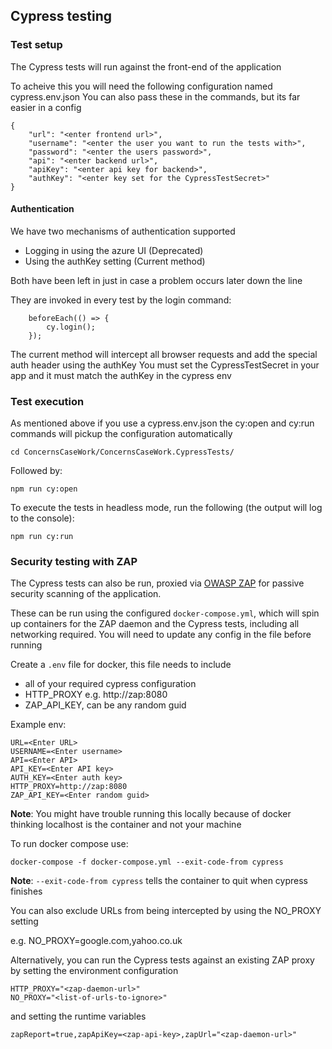 ## Cypress testing

### Test setup
The Cypress tests will run against the front-end of the application

To acheive this you will need the following configuration named cypress.env.json
You can also pass these in the commands, but its far easier in a config

```
{
    "url": "<enter frontend url>",
    "username": "<enter the user you want to run the tests with>",
    "password": "<enter the users password>",
    "api": "<enter backend url>",
    "apiKey": "<enter api key for backend>",
    "authKey": "<enter key set for the CypressTestSecret>"
}
```

#### Authentication
We have two mechanisms of authentication supported
- Logging in using the azure UI (Deprecated)
- Using the authKey setting (Current method)

Both have been left in just in case a problem occurs later down the line

They are invoked in every test by the login command:

```
	beforeEach(() => {
		cy.login();
	});
```

The current method will intercept all browser requests and add the special auth header using the authKey
You must set the CypressTestSecret in your app and it must match the authKey in the cypress env

### Test execution

As mentioned above if you use a cypress.env.json the cy:open and cy:run commands will pickup the configuration automatically

```
cd ConcernsCaseWork/ConcernsCaseWork.CypressTests/
```

Followed by:

```
npm run cy:open
```

To execute the tests in headless mode, run the following (the output will log to the console):

```
npm run cy:run
```

### Security testing with ZAP

The Cypress tests can also be run, proxied via [OWASP ZAP](https://zaproxy.org) for passive security scanning of the application.

These can be run using the configured `docker-compose.yml`, which will spin up containers for the ZAP daemon and the Cypress tests, including all networking required. You will need to update any config in the file before running

Create a `.env` file for docker, this file needs to include

- all of your required cypress configuration
- HTTP_PROXY e.g. http://zap:8080
- ZAP_API_KEY, can be any random guid

Example env:

```
URL=<Enter URL>
USERNAME=<Enter username>
API=<Enter API>
API_KEY=<Enter API key>
AUTH_KEY=<Enter auth key>
HTTP_PROXY=http://zap:8080
ZAP_API_KEY=<Enter random guid>

```

**Note**: You might have trouble running this locally because of docker thinking localhost is the container and not your machine

To run docker compose use:

`docker-compose -f docker-compose.yml --exit-code-from cypress`

**Note**: `--exit-code-from cypress` tells the container to quit when cypress finishes

You can also exclude URLs from being intercepted by using the NO_PROXY setting

e.g. NO_PROXY=google.com,yahoo.co.uk

Alternatively, you can run the Cypress tests against an existing ZAP proxy by setting the environment configuration

```
HTTP_PROXY="<zap-daemon-url>"
NO_PROXY="<list-of-urls-to-ignore>"
```

and setting the runtime variables

`zapReport=true,zapApiKey=<zap-api-key>,zapUrl="<zap-daemon-url>"`